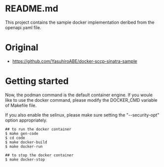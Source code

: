 # README.md

This project contains the sample docker implementation deribed from the openapi.yaml file.

# Original

* https://github.com/YasuhiroABE/docker-sccp-sinatra-sample

# Getting started

Now, the podman command is the default container engine.
If you woule like to use the docker command, please modify the DOCKER_CMD variable of Makefile file.

If you also enable the selinux, please make sure setting the "--security-opt" option appropriately.

```
## to run the docker container
$ make gen-code
$ cd code
$ make docker-build
$ make docker-run

## to stop the docker container
$ make docker-stop
```
